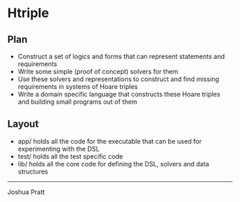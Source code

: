 # Htriple

## Plan

- Construct a set of logics and forms that can represent statements and requirements
- Write some simple (proof of concept) solvers for them
- Use these solvers and representations to construct and find missing requirements in systems of Hoare triples
- Write a domain specific language that constructs these Hoare triples and building small programs out of them

## Layout

- app/ holds all the code for the executable that can be used for experimenting with the DSL
- test/ holds all the test specific code
- lib/ holds all the core code for defining the DSL, solvers and data structures


----
Joshua Pratt
